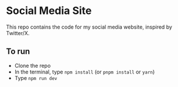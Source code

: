 # Social Media Site

This repo contains the code for my social media website, inspired by Twitter/X.

## To run

- Clone the repo
- In the terminal, type `npm install` (or `pnpm install` or `yarn`)
- Type `npm run dev`
